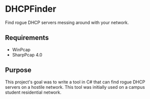 DHCPFinder
==========

Find rogue DHCP servers messing around with your network.

## Requirements ##

* WinPcap
* SharpPcap 4.0
 
## Purpose ##

This project's goal was to write a tool in C# that can find rogue DHCP servers on a hostile network. This tool was initially used on a campus student residential network.

